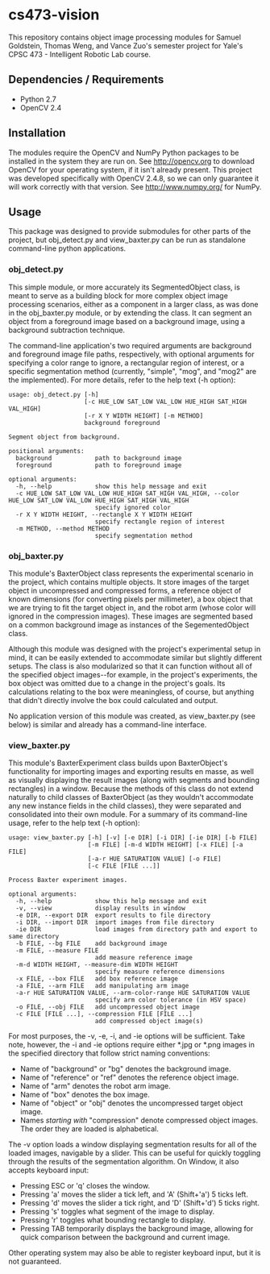 cs473-vision
============

This repository contains object image processing modules for Samuel Goldstein, Thomas Weng, and Vance Zuo's semester project for Yale's CPSC 473 - Intelligent Robotic Lab course.

Dependencies / Requirements
---------------------------
* Python 2.7
* OpenCV 2.4

Installation
------------
The modules require the OpenCV and NumPy Python packages to be installed in the system they are run on. See http://opencv.org to download OpenCV for your operating system, if it isn't already present. This project was developed specifically with OpenCV 2.4.8, so we can only guarantee it will work correctly with that version. See http://www.numpy.org/ for NumPy.

Usage
-----
This package was designed to provide submodules for other parts of the project, but obj\_detect.py and view\_baxter.py can be run as standalone command-line python applications. 

### obj_detect.py

This simple module, or more accurately its SegmentedObject class, is meant to serve as a building block for more complex object image processing scenarios, either as a component in a larger class, as was done in the obj_baxter.py module, or by extending the class. It can segment an object from a foreground image based on a background image, using a background subtraction technique. 

The command-line application's two required arguments are background and foreground image file paths, respectively, with optional arguments for specifying a color range to ignore, a rectangular region of interest, or a specific segmentation method (currently, "simple", "mog", and "mog2" are the implemented). For more details, refer to the help text (-h option):

    usage: obj_detect.py [-h]
                         [-c HUE_LOW SAT_LOW VAL_LOW HUE_HIGH SAT_HIGH VAL_HIGH]
                         [-r X Y WIDTH HEIGHT] [-m METHOD]
                         background foreground
    
    Segment object from background.
    
    positional arguments:
      background            path to background image
      foreground            path to foreground image
    
    optional arguments:
      -h, --help            show this help message and exit
      -c HUE_LOW SAT_LOW VAL_LOW HUE_HIGH SAT_HIGH VAL_HIGH, --color HUE_LOW SAT_LOW VAL_LOW HUE_HIGH SAT_HIGH VAL_HIGH
                            specify ignored color
      -r X Y WIDTH HEIGHT, --rectangle X Y WIDTH HEIGHT
                            specify rectangle region of interest
      -m METHOD, --method METHOD
                            specify segmentation method
                            
### obj_baxter.py

This module's BaxterObject class represents the experimental scenario in the project, which contains multiple objects. It store images of the target object in uncompressed and compressed forms, a reference object of known dimensions (for converting pixels per millimeter), a box object that we are trying to fit the target object in, and the robot arm (whose color will ignored in the compression images). These images are segmented based on a common background image as instances of the SegementedObject class. 

Although this module was designed with the project's experimental setup in mind, it can be easily extended to accommodate similar but slightly different setups. The class is also modularized so that it can function without all of the specified object images--for example, in the project's experiments, the box object was omitted due to a change in the project's goals. Its calculations relating to the box were meaningless, of course, but anything that didn't directly involve the box could calculated and output.

No application version of this module was created, as view_baxter.py (see below) is similar and already has a command-line interface.
                            
### view_baxter.py

This module's BaxterExperiment class builds upon BaxterObject's functionality for importing images and exporting results en masse, as well as visually displaying the result images (along with segments and bounding rectangles) in a window. Because the methods of this class do not extend naturally to child classes of BaxterObject (as they wouldn't accommodate any new instance fields in the child classes), they were separated and consolidated into their own module. For a summary of its command-line usage, refer to the help text (-h option):

    usage: view_baxter.py [-h] [-v] [-e DIR] [-i DIR] [-ie DIR] [-b FILE]
                          [-m FILE] [-m-d WIDTH HEIGHT] [-x FILE] [-a FILE]
                          [-a-r HUE SATURATION VALUE] [-o FILE]
                          [-c FILE [FILE ...]]
    
    Process Baxter experiment images.
    
    optional arguments:
      -h, --help            show this help message and exit
      -v, --view            display results in window
      -e DIR, --export DIR  export results to file directory
      -i DIR, --import DIR  import images from file directory
      -ie DIR               load images from directory path and export to same directory
      -b FILE, --bg FILE    add background image
      -m FILE, --measure FILE
                            add measure reference image
      -m-d WIDTH HEIGHT, --measure-dim WIDTH HEIGHT
                            specify measure reference dimensions
      -x FILE, --box FILE   add box reference image
      -a FILE, --arm FILE   add manipulating arm image
      -a-r HUE SATURATION VALUE, --arm-color-range HUE SATURATION VALUE
                            specify arm color tolerance (in HSV space)
      -o FILE, --obj FILE   add uncompressed object image
      -c FILE [FILE ...], --compression FILE [FILE ...]
                            add compressed object image(s)
                            
For most purposes, the -v, -e, -i, and -ie options will be sufficient. Take note, however, the -i and -ie options require either *.jpg or *.png images in the specified directory that follow strict naming conventions:

* Name of "background" or "bg" denotes the background image.
* Name of "reference" or "ref" denotes the reference object image.
* Name of "arm" denotes the robot arm image.
* Name of "box" denotes the box image.
* Name of "object" or "obj" denotes the uncompressed target object image.
* Names _starting with_ "compression" denote compressed object images. The order they are loaded is alphabetical.

The -v option loads a window displaying segmentation results for all of the loaded images, navigable by a slider. This can be useful for quickly toggling through the results of the segmentation algorithm. On Window, it also accepts keyboard input:
        
* Pressing ESC or 'q' closes the window.
* Pressing 'a' moves the slider a tick left, and 'A' (Shift+'a') 5 ticks left.
* Pressing 'd' moves the slider a tick right, and 'D' (Shift+'d') 5 ticks right.
* Pressing 's' toggles what segment of the image to display.
* Pressing 'r' toggles what bounding rectangle to display.
* Pressing TAB temporarily displays the background image, allowing
  for quick comparison between the background and current image.

Other operating system may also be able to register keyboard input, but it is not guaranteed.
